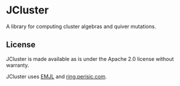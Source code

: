 JCluster
========

A library for computing cluster algebras and quiver mutations.

License
-------

JCluster is made available as is under the Apache 2.0 license without warranty.

JCluster uses [EMJL](code.google.com/p/efficient-java-matrix-library) and 
[ring.perisic.com](ring.perisic.com).

    

